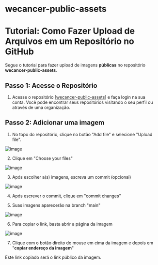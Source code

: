 # wecancer-public-assets

# Tutorial: Como Fazer Upload de Arquivos em um Repositório no GitHub

Segue o tutorial para fazer upload de imagens **públicas** no repositório **wecancer-public-assets**.

## Passo 1: Acesse o Repositório

1. Acesse o repositório [[wecancer-public-assets](https://github.com/wecancer/wecancer-public-assets)] e faça login na sua conta. Você pode encontrar seus repositórios visitando o seu perfil ou através de uma organização.

## Passo 2: Adicionar uma imagem

1. No topo do repositório, clique no botão "Add file" e selecione "Upload file".

![image](https://github.com/wecancer/wecancer-public-assets/assets/81381789/23367676-8d37-4c3f-b435-75f45b2653e9)

2. Clique em "Choose your files"

![image](https://github.com/wecancer/wecancer-public-assets/assets/81381789/35ed5ad7-ad9f-40a9-a4c2-4d2198ed3e31)

3. Após escolher a(s) imagens, escreva um commit (opcional)

![image](https://github.com/wecancer/wecancer-public-assets/assets/81381789/6802012d-d94d-465f-a7aa-d921d1e66f74)

4. Após escrever o commit, clique em "commit changes"

5. Suas imagens aparecerão na branch "main"

![image](https://github.com/wecancer/wecancer-public-assets/assets/81381789/97e83a46-718b-435e-9f5d-4016ba3d5f6e)

6. Para copiar o link, basta abrir a página da imagem

![image](https://github.com/wecancer/wecancer-public-assets/assets/81381789/af83f958-0ed0-494d-9ca2-5453bfd04cd7)

7. Clique com o botão direito do mouse em cima da imagem e depois em "**copiar endereço da imagem**"

Este link copiado será o link público da imagem.
